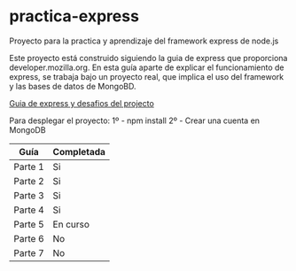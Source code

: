 # practica-express
Proyecto para la practica y aprendizaje del framework express de node.js

Este proyecto está construido siguiendo la guia de express que proporciona developer.mozilla.org.
En esta guía aparte de explicar el funcionamiento de express, se trabaja bajo un proyecto real, 
que implica el uso del framework y las bases de datos de MongoBD.

[Guia de express y desafios del projecto](https://developer.mozilla.org/en-US/docs/Learn/Server-side/Express_Nodejs/Introduction)

Para desplegar el proyecto:
1º - npm install
2º - Crear una cuenta en MongoDB


|Guía  |Completada  |
|---------|---------|
|Parte 1     |      Si   |
|Parte 2     |      Si   |
|Parte 3     |      Si   |
|Parte 4     |      Si   |
|Parte 5     |      En curso   |
|Parte 6     |      No   |
|Parte 7     |      No   |


